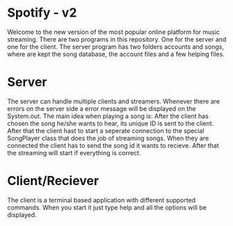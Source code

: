 # Spotify - v2
Welcome to the new version of the most popular online platform for music streaming.
There are two programs in this repository. One for the server and one for the client.
The server program has two folders accounts and songs, where are kept the song database, the account files and a few helping files.

# Server
The server can handle multiple clients and streamers.
Whenever there are errors on the server side a error message will be displayed on the System.out.
The main idea when playing a song is: After the client has chosen the song he/she wants to hear, its unique ID is sent to the client. After that the client hast to start a seperate connection to the special SongPlayer class that does the job of streaming songs. When they are connected the client has to send the song id it wants to recieve. After that the streaming will start if everything is correct.

# Client/Reciever
The client is a terminal based application with different supported commands. When you start it just type help and all the options will be displayed.
